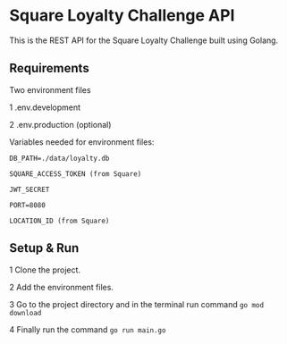 
# Square Loyalty Challenge API
This is the REST API for the Square Loyalty Challenge built using Golang.




## Requirements
Two environment files

 1 .env.development

 2 .env.production (optional)

Variables needed for environment files:

`DB_PATH=./data/loyalty.db`

`SQUARE_ACCESS_TOKEN (from Square)`

`JWT_SECRET`

`PORT=8080`

`LOCATION_ID (from Square)`


## Setup & Run

1 Clone the project.

2 Add the environment files.

3 Go to the project directory and in the terminal run command `go mod download`

4 Finally run the command `go run main.go`
